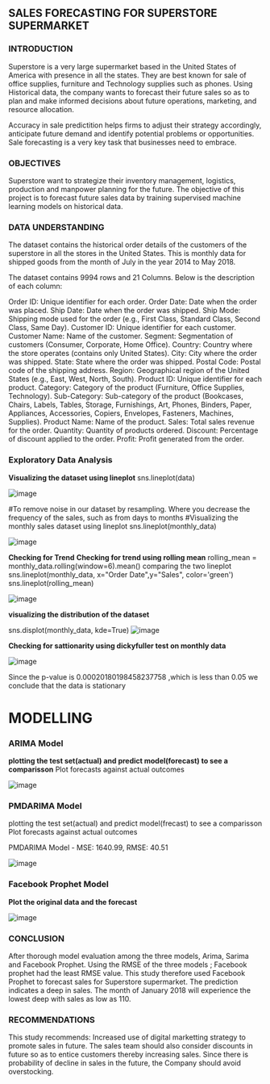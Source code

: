 
## SALES FORECASTING FOR SUPERSTORE SUPERMARKET

### INTRODUCTION

Superstore is a very large supermarket based in the United States of America with presence in all the states. They are best known for sale of office supplies, furniture and Technology supplies such as phones. Using Historical data, the company wants to forecast their future sales so as to plan and make informed decisions about future operations, marketing, and resource allocation.

Accuracy in sale predictition helps firms to adjust their strategy accordingly, anticipate future demand and identify potential problems or opportunities. Sale forecasting is a very key task that businesses need to embrace.

### OBJECTIVES

Superstore want to strategize their inventory management, logistics, production and manpower planning for the future. The objective of this project is to forecast future sales data by training supervised machine learning models on historical data.

### DATA UNDERSTANDING

The dataset contains the historical order details of the customers of the superstore in all the stores in the United States. This is monthly data for shipped goods from the month of July in the year 2014 to May 2018.

The dataset contains 9994 rows and 21 Columns. Below is the description of each column:

Order ID: Unique identifier for each order.
Order Date: Date when the order was placed.
Ship Date: Date when the order was shipped.
Ship Mode: Shipping mode used for the order (e.g., First Class, Standard Class, Second Class, Same Day).
Customer ID: Unique identifier for each customer.
Customer Name: Name of the customer.
Segment: Segmentation of customers (Consumer, Corporate, Home Office).
Country: Country where the store operates (contains only United States).
City: City where the order was shipped.
State: State where the order was shipped.
Postal Code: Postal code of the shipping address.
Region: Geographical region of the United States (e.g., East, West, North, South).
Product ID: Unique identifier for each product.
Category: Category of the product (Furniture, Office Supplies, Technology).
Sub-Category: Sub-category of the product (Bookcases, Chairs, Labels, Tables, Storage, Furnishings, Art, Phones, Binders, Paper, Appliances, Accessories, Copiers, Envelopes, Fasteners, Machines, Supplies).
Product Name: Name of the product.
Sales: Total sales revenue for the order.
Quantity: Quantity of products ordered.
Discount: Percentage of discount applied to the order.
Profit: Profit generated from the order.


### Exploratory Data Analysis

**Visualizing the dataset using lineplot**
sns.lineplot(data)

![image](https://github.com/elizabethnyambura/dsc-phase-4-project/assets/136367890/4856ea40-26c5-4675-8344-5fabc05b2c21)

#To remove noise in our dataset by resampling. 
Where you decrease the frequency of the sales, such as from days to months
#Visualizing the monthly sales dataset using lineplot
sns.lineplot(monthly_data)

![image](https://github.com/elizabethnyambura/dsc-phase-4-project/assets/136367890/e33c10ad-0351-442f-90f2-3a2e78aa1740)

**Checking for Trend**
**Checking for trend using rolling mean**
rolling_mean = monthly_data.rolling(window=6).mean()
comparing the two lineplot
sns.lineplot(monthly_data, x="Order Date",y="Sales", color='green')
sns.lineplot(rolling_mean)

![image](https://github.com/elizabethnyambura/dsc-phase-4-project/assets/136367890/4bf3278f-fbc8-4390-8e05-e481d2f51ed9)

**visualizing the distribution of the dataset**

sns.displot(monthly_data, kde=True)
![image](https://github.com/elizabethnyambura/dsc-phase-4-project/assets/136367890/5a1e2763-01ef-42b6-8219-89c57c77211e)

**Checking for sattionarity using dickyfuller test on monthly data**

![image](https://github.com/elizabethnyambura/dsc-phase-4-project/assets/136367890/340561ab-77cb-4459-832e-c7f70ef4a7ba)

Since the p-value is 0.00020180198458237758 ,which is less than 0.05 we conclude that the data is stationary


# MODELLING

### ARIMA Model
**plotting the test set(actual) and predict model(forecast) to see a comparisson**
Plot forecasts against actual outcomes

![image](https://github.com/elizabethnyambura/dsc-phase-4-project/assets/136367890/3a1276cf-c1d9-4fb2-bd20-7fd4e64769cd)


### PMDARIMA Model
plotting the test set(actual) and predict model(frecast) to see a comparisson
Plot forecasts against actual outcomes

PMDARIMA Model - MSE: 1640.99, RMSE: 40.51

![image](https://github.com/elizabethnyambura/dsc-phase-4-project/assets/136367890/290ade44-b45f-46d3-bb01-b560faf6b625)



### Facebook Prophet Model
**Plot the original data and the forecast**

![image](https://github.com/elizabethnyambura/dsc-phase-4-project/assets/136367890/293bf341-faaf-42d8-adf5-25feb94e7841)

### CONCLUSION

After thorough model evaluation among the three models, Arima, Sarima and Facebook Prophet. Using the RMSE of the three models ; Facebook prophet had the least RMSE value. This study therefore used Facebook Prophet to forecast sales for Superstore supermarket. The prediction indicates a deep in sales. The month of January 2018 will experience the lowest deep with sales as low as 110.

### RECOMMENDATIONS

This study recommends: Increased use of digital marketting strategy to promote sales in future.
The sales team should also consider discounts in future so as to entice customers thereby increasing sales. Since there is probability of decline in sales in the future, the Company should avoid overstocking.



 













